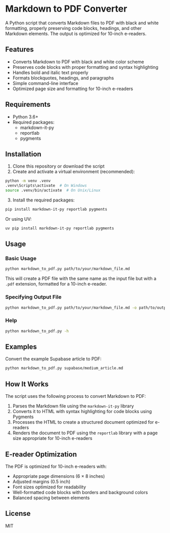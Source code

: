 # Markdown to PDF Converter

A Python script that converts Markdown files to PDF with black and white formatting, properly preserving code blocks, headings, and other Markdown elements. The output is optimized for 10-inch e-readers.

## Features

- Converts Markdown to PDF with black and white color scheme
- Preserves code blocks with proper formatting and syntax highlighting
- Handles bold and italic text properly
- Formats blockquotes, headings, and paragraphs
- Simple command-line interface
- Optimized page size and formatting for 10-inch e-readers

## Requirements

- Python 3.6+
- Required packages:
  - markdown-it-py
  - reportlab
  - pygments

## Installation

1. Clone this repository or download the script
2. Create and activate a virtual environment (recommended):

```bash
python -m venv .venv
.venv\Scripts\activate  # On Windows
source .venv/bin/activate  # On Unix/Linux
```

3. Install the required packages:

```bash
pip install markdown-it-py reportlab pygments
```

Or using UV:

```bash
uv pip install markdown-it-py reportlab pygments
```

## Usage

### Basic Usage

```bash
python markdown_to_pdf.py path/to/your/markdown_file.md
```

This will create a PDF file with the same name as the input file but with a `.pdf` extension, formatted for a 10-inch e-reader.

### Specifying Output File

```bash
python markdown_to_pdf.py path/to/your/markdown_file.md -o path/to/output_file.pdf
```

### Help

```bash
python markdown_to_pdf.py -h
```

## Examples

Convert the example Supabase article to PDF:

```bash
python markdown_to_pdf.py supabase/medium_article.md
```

## How It Works

The script uses the following process to convert Markdown to PDF:

1. Parses the Markdown file using the `markdown-it-py` library
2. Converts it to HTML with syntax highlighting for code blocks using Pygments
3. Processes the HTML to create a structured document optimized for e-readers
4. Renders the document to PDF using the `reportlab` library with a page size appropriate for 10-inch e-readers

## E-reader Optimization

The PDF is optimized for 10-inch e-readers with:
- Appropriate page dimensions (6 × 8 inches)
- Adjusted margins (0.5 inch)
- Font sizes optimized for readability
- Well-formatted code blocks with borders and background colors
- Balanced spacing between elements

## License

MIT